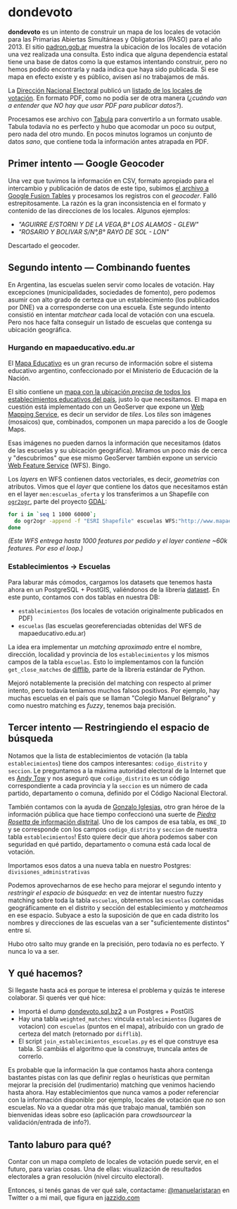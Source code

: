 dondevoto
=========

**dondevoto** es un intento de construir un mapa de los locales de votación para las Primarias Abiertas Simultáneas y Obligatorias (PASO) para el año 2013. El sitio [padron.gob.ar](http://www.padron.gob.ar) muestra la ubicación de los locales de votación una vez realizada una consulta. Esto indica que alguna dependencia estatal tiene una base de datos como la que estamos intentando construir, pero no hemos podido encontrarla y nada indica que haya sido publicada. Si ese mapa en efecto existe y es público, avisen así no trabajamos de más.

La [Dirección Nacional Electoral](http://www.elecciones.gov.ar/default.htm) publicó un [listado de los locales de votación](http://www.elecciones.gov.ar/notificaciones/listado_establecimientos_PASO_2013.pdf). En formato PDF, como no podía ser de otra manera (_¿cuándo van a entender que NO hay que usar PDF para publicar datos?_).

Procesamos ese archivo con [Tabula](http://tabula.nerdpower.org) para convertirlo a un formato usable. Tabula todavía no es perfecto y hubo que acomodar un poco su output, pero nada del otro mundo. En pocos minutos logramos un conjunto de datos _sano_, que contiene toda la información antes atrapada en PDF.

## Primer intento — Google Geocoder

Una vez que tuvimos la información en CSV, formato apropiado para el intercambio y publicación de datos de este tipo, subimos [el archivo a Google Fusion Tables](https://www.google.com/fusiontables/data?docid=1EJrlVnMDHN8tIeEIyFC4IpnJ8T1_VAmleWmA2nE#rows:id=1) y procesamos los registros con el _geocoder_. Falló estrepitosamente. La razón es la gran inconsistencia en el formato y contenido de las direcciones de los locales. Algunos ejemplos:

  - _"AGUIRRE E/STORNI Y DE LA  VEGA,B° LOS ALAMOS - GLEW"_
  - _"ROSARIO Y BOLIVAR S/N°,B° RAYO DE SOL - LON"_

Descartado el geocoder.

## Segundo intento — Combinando fuentes

En Argentina, las escuelas suelen servir como locales de votación. Hay excepciones (municipalidades, sociedades de fomento), pero podemos asumir con alto grado de certeza que un establecimiento (los publicados por DNE) va a corresponderse con una escuela. Este segundo intento consistió en intentar _matchear_ cada local de votación con una escuela. Pero nos hace falta conseguir un listado de escuelas que contenga su ubicación geográfica.

### Hurgando en mapaeducativo.edu.ar

El [Mapa Educativo](http://www.mapaeducativo.edu.ar) es un gran recurso de información sobre el sistema educativo argentino, confeccionado por el Ministerio de Educación de la Nación.

El sitio contiene un [mapa con la ubicación _precisa_ de todos los establecimientos educativos del país](http://www.mapaeducativo.edu.ar/mapserver/aen/educacion/localizar/index.php), justo lo que necesitamos. El mapa en cuestión está implementado con un GeoServer que expone un [Web Mapping Service](http://docs.geoserver.org/stable/en/user/services/wms/reference.html), es decir un servidor de _tiles_. Los _tiles_ son imágenes (mosaicos) que, combinados, componen un mapa parecido a los de Google Maps.

Esas imágenes no pueden darnos la información que necesitamos (datos de las escuelas y su ubicación geográfica). Miramos un poco más de cerca y "descubrimos" que ese mismo GeoServer también expone un servicio [Web Feature Service](http://docs.geoserver.org/latest/en/user/services/wfs/) (WFS). Bingo.

Los _layers_ en WFS contienen datos vectoriales, es decir, _geometrías_ con atributos. Vimos que el _layer_ que contiene los datos que necesitamos están en el layer `men:escuelas_oferta` y los transferimos a un Shapefile con [`ogr2ogr`](https://www.google.com.ar/search?q=ogr2ogr&oq=ogr2ogr&aqs=chrome.0.69i57j69i59l3j69i61l2.1638j0&sourceid=chrome&ie=UTF-8), parte del proyecto [GDAL](http://www.gdal.org/):

```bash
for i in `seq 1 1000 60000`;
  do ogr2ogr -append -f "ESRI Shapefile" escuelas WFS:"http://www.mapaeducativo.edu.ar/geoserver/ows?service=wfs&version=1.0.0&sortBy=gid&startIndex=$i" men:escuelas_oferta;
done
```

_(Este WFS entrega hasta 1000 features por pedido y el layer contiene ~60k features. Por eso el loop.)_

### Establecimientos → Escuelas

Para laburar más cómodos, cargamos los datasets que tenemos hasta ahora en un PostgreSQL + PostGIS, valiéndonos de la librería [dataset](http://github.com/pudo/dataset). En este punto, contamos con dos tablas en nuestra DB:

  - `establecimientos` (los locales de votación originalmente publicados en PDF)
  - `escuelas` (las escuelas georeferenciadas obtenidas del WFS de mapaeducativo.edu.ar)

La idea era implementar un _matching aproximado_ entre el nombre, dirección, localidad y provincia de los `establecimientos` y los mismos campos de la tabla `escuelas`. Esto lo implementamos con la función `get_close_matches` de [difflib](http://docs.python.org/library/difflib.html), parte de la librería estándar de Python.

Mejoró notablemente la precisión del matching con respecto al primer intento, pero todavía teníamos muchos falsos positivos. Por ejemplo, hay muchas escuelas en el país que se llaman "Colegio Manuel Belgrano" y como nuestro matching es _fuzzy_, tenemos baja precisión.

## Tercer intento — Restringiendo el espacio de búsqueda

Notamos que la lista de establecimientos de votación (la tabla `establecimientos`) tiene dos campos interesantes: `codigo_distrito` y `seccion`. Le preguntamos a la máxima autoridad electoral de la Internet que es [Andy Tow](https://twitter.com/andy_tow) y nos aseguró que `codigo_distrito` es un código correspondiente a cada provincia y la `seccion` es un número de cada partido, departamento o comuna, definido por el Código Nacional Electoral.

También contamos con la ayuda de [Gonzalo Iglesias](https://twitter.com/gonzaloiglesias), otro gran héroe de la información pública que hace tiempo confeccionó una suerte de [_Piedra Rosetta_ de información distrital](https://www.google.com/fusiontables/DataSource?docid=1020i2cUGopm4LepAPtFFG9EgsFDIfRNWTQ44oOg). Uno de los campos de esa tabla, es `DNE_ID` y se corresponde con los campos `codigo_distrito` y `seccion` de nuestra tabla `establecimientos`! Esto quiere decir que ahora podemos saber con seguridad en qué partido, departamento o comuna está cada local de votación.

Importamos esos datos a una nueva tabla en nuestro Postgres: `divisiones_administrativas`

Podemos aprovecharnos de ese hecho para mejorar el segundo intento y _restringir el espacio de búsqueda_: en vez de intentar nuestro fuzzy matching sobre toda la tabla `escuelas`, obtenemos las `escuelas` contenidas geográficamente en el distrito y sección del establecimiento y _matcheamos_ en ese espacio. Subyace a esto la suposición de que en cada distrito los nombres y direcciones de las escuelas van a ser "suficientemente distintos" entre sí.

Hubo otro salto muy grande en la precisión, pero todavía no es perfecto. Y nunca lo va a ser.

## Y qué hacemos?

Si llegaste hasta acá es porque te interesa el problema y quizás te interese colaborar. Si querés ver qué hice:

  - Importá el dump [dondevoto.sql.bz2](http://dump.jazzido.com/dondevoto.sql.bz2) a un Postgres + PostGIS
  - Hay una tabla `weighted_matches`: vincula `establecimientos` (lugares de votacion) con `escuelas` (puntos en el mapa), atribuído con un grado de certeza del match (retornado por `difflib`).
  - El script `join_establecimientos_escuelas.py` es el que construye esa tabla. Si cambiás el algoritmo que la construye, truncala antes de correrlo.

Es probable que la información la que contamos hasta ahora contenga bastantes pistas con las que definir reglas o heurísticas que permitan mejorar la precisión del (rudimentario) matching que venimos haciendo hasta ahora. Hay establecimientos que nunca vamos a poder referenciar con la información disponible: por ejemplo, locales de votación que _no_ son escuelas. No va a quedar otra más que trabajo manual, también son bienvenidas ideas sobre eso (aplicación para _crowdsourcear_ la validación/entrada de info?).

## Tanto laburo para qué?

Contar con un mapa completo de locales de votación puede servir, en el futuro, para varias cosas. Una de ellas: visualización de resultados electorales a gran resolución (nivel circuito electoral).

Entonces, si tenés ganas de ver qué sale, contactame: [@manuelaristaran](http://twitter.com/manuelaristaran) en Twitter o a mi mail, que figura en [jazzido.com](http://jazzido.com)
